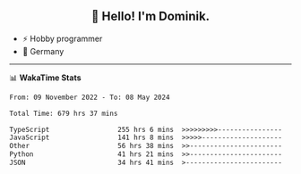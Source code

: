 <h2 align="center">👋 Hello! I'm Dominik.</h2>

- ⚡ Hobby programmer
- 📍 Germany

---
📊 **WakaTime Stats**
<!--START_SECTION:waka-->

```txt
From: 09 November 2022 - To: 08 May 2024

Total Time: 679 hrs 37 mins

TypeScript                 255 hrs 6 mins  >>>>>>>>>----------------   37.54 %
JavaScript                 141 hrs 8 mins  >>>>>--------------------   20.77 %
Other                      56 hrs 38 mins  >>-----------------------   08.33 %
Python                     41 hrs 21 mins  >>-----------------------   06.08 %
JSON                       34 hrs 41 mins  >------------------------   05.10 %
```

<!--END_SECTION:waka-->
